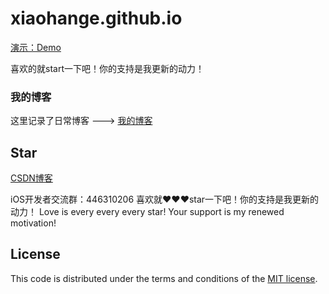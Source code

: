 # xiaohange.github.io
[演示：Demo](https://xiaohange.github.io)
 <br>
 
喜欢的就start一下吧！你的支持是我更新的动力！

<h3> 我的博客 </h3>  

<p>

这里记录了日常博客 ---> <a target="_blank" href="http://blog.csdn.net/qq_31810357/"> 我的博客 </a>
<p> 

## Star

[CSDN博客](http://blog.csdn.net/qq_31810357)    

iOS开发者交流群：446310206 喜欢就❤️❤️❤️star一下吧！你的支持是我更新的动力！ Love is every every every star! Your support is my renewed motivation!


## License

This code is distributed under the terms and conditions of the [MIT license](LICENSE).